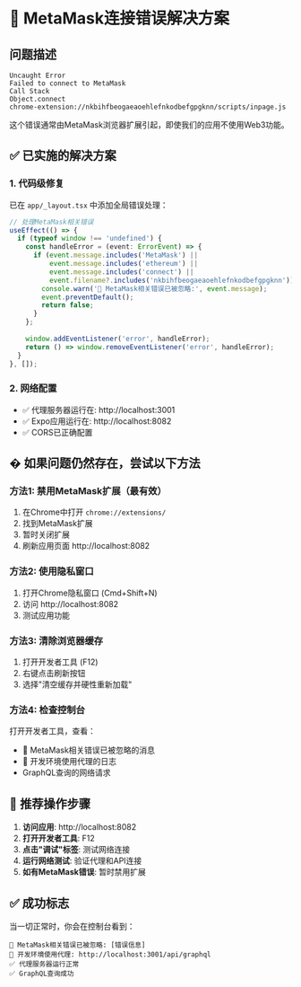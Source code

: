 # 🔧 MetaMask连接错误解决方案

## 问题描述
```
Uncaught Error
Failed to connect to MetaMask
Call Stack
Object.connect
chrome-extension://nkbihfbeogaeaoehlefnkodbefgpgknn/scripts/inpage.js
```

这个错误通常由MetaMask浏览器扩展引起，即使我们的应用不使用Web3功能。

## ✅ 已实施的解决方案

### 1. 代码级修复
已在 `app/_layout.tsx` 中添加全局错误处理：

```typescript
// 处理MetaMask相关错误
useEffect(() => {
  if (typeof window !== 'undefined') {
    const handleError = (event: ErrorEvent) => {
      if (event.message.includes('MetaMask') || 
          event.message.includes('ethereum') || 
          event.message.includes('connect') ||
          event.filename?.includes('nkbihfbeogaeaoehlefnkodbefgpgknn')) {
        console.warn('🦊 MetaMask相关错误已被忽略:', event.message);
        event.preventDefault();
        return false;
      }
    };
    
    window.addEventListener('error', handleError);
    return () => window.removeEventListener('error', handleError);
  }
}, []);
```

### 2. 网络配置
- ✅ 代理服务器运行在: http://localhost:3001
- ✅ Expo应用运行在: http://localhost:8082
- ✅ CORS已正确配置

## � 如果问题仍然存在，尝试以下方法

### 方法1: 禁用MetaMask扩展（最有效）
1. 在Chrome中打开 `chrome://extensions/`
2. 找到MetaMask扩展
3. 暂时关闭扩展
4. 刷新应用页面 http://localhost:8082

### 方法2: 使用隐私窗口
1. 打开Chrome隐私窗口 (Cmd+Shift+N)
2. 访问 http://localhost:8082
3. 测试应用功能

### 方法3: 清除浏览器缓存
1. 打开开发者工具 (F12)
2. 右键点击刷新按钮
3. 选择"清空缓存并硬性重新加载"

### 方法4: 检查控制台
打开开发者工具，查看：
- 🦊 MetaMask相关错误已被忽略的消息
- 🔄 开发环境使用代理的日志
- GraphQL查询的网络请求

## 🎯 推荐操作步骤

1. **访问应用**: http://localhost:8082
2. **打开开发者工具**: F12
3. **点击"调试"标签**: 测试网络连接
4. **运行网络测试**: 验证代理和API连接
5. **如有MetaMask错误**: 暂时禁用扩展

## ✅ 成功标志

当一切正常时，你会在控制台看到：
```
🦊 MetaMask相关错误已被忽略: [错误信息]
🔄 开发环境使用代理: http://localhost:3001/api/graphql
✅ 代理服务器运行正常
✅ GraphQL查询成功
```
